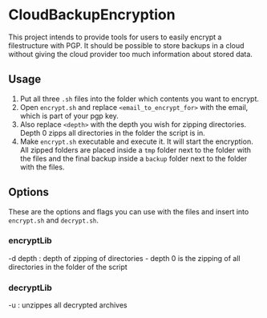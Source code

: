 # CloudBackupEncryption
This project intends to provide tools for users to easily encrypt a filestructure with PGP. It should be possible to store backups in a cloud without giving the cloud provider too much information about stored data.

## Usage
1. Put all three `.sh` files into the folder which contents you want to encrypt.
2. Open `encrypt.sh` and replace `<email_to_encrypt_for>` with the email, which is part of your pgp key.
3. Also replace `<depth>` with the depth you wish for zipping directories. Depth 0 zipps all directories in the folder the script is in.
4. Make `encrypt.sh` executable and execute it. It will start the encryption. All zipped folders are placed inside a `tmp` folder next to the folder with the files and the final backup inside a `backup` folder next to the folder with the files.

## Options
These are the options and flags you can use with the files and insert into `encrypt.sh` and `decrypt.sh`.

### encryptLib
-d depth : depth of zipping of directories - depth 0 is the zipping of all directories in the folder of the script

### decryptLib
-u : unzippes all decrypted archives
